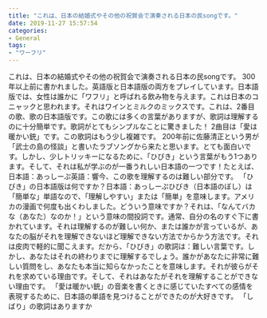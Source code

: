 ```yaml
---
title: "これは、日本の結婚式やその他の祝賀会で演奏される日本の民songです。"
date: 2019-11-27 15:57:54
categories:
- General
tags:
- "ワーフリ"
---
```


これは、日本の結婚式やその他の祝賀会で演奏される日本の民songです。 300年以上前に書かれました。英語版と日本語版の両方をプレイしています。日本語版では、女性は誰かに「ワフリ」と呼ばれる飲み物を与えます。これは日本のコニャックと思われます。それはワインとミルクのミックスです。これは、2番目の歌、歌の日本語版です。この歌には多くの言葉がありますが、歌詞は理解するのに十分簡単です。歌詞がとてもシンプルなことに驚きました！ 2曲目は「愛は暖かい銃」です。この歌詞はもう少し複雑です。 200年前に佐藤清正という男が「武士の島の怪談」と書いたラブソングから来たと思います。とても面白いです。しかし、少しトリッキーになるために、「ひびき」という言葉がもう1つあります。そして、それは私が学ぶのが一番うれしい日本語の一つです！たとえば、日本語：あっしーぷ英語：響今、この歌を理解するのは難しい部分です。 「ひびき」の日本語版は何ですか？日本語：あっしーぷひびき（日本語のぼし）は「簡単な」単語なので、「理解しやすい」または「簡単」を意味します。アメリカの漫画で何度も出くわしました。どういう意味ですか？それは、「なんてバカな（あなた）なのか！」という意味の間投詞です。通常、自分の名のすぐ下に書かれています。それは理解するのが難しい何か、または誰かが言っているが、あなたの脳がそれを理解できないほど理解できない方法でからかう方法です。それは皮肉で軽的に聞こえます。だから、「ひびき」の歌詞は：難しい言葉です。しかし、あなたはそれの終わりまでに理解するでしょう。誰かがあなたに非常に難しい質問をし、あなたも本当に知らなかったことを意味します。それが彼らがそれを求めている理由です。そして、それはあなたがそれを理解することができない理由です。 「愛は暖かい銃」の音楽を書くときに感じていたすべての感情を表現するために、日本語の単語を見つけることができたのが大好きです。 「しばり」の歌詞はありますか
